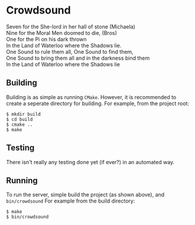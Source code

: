 # Crowdsound
Seven for the She-lord in her hall of stone (Michaela)<br />
Nine for the Moral Men doomed to die, (Bros)<br />
One for the Pi on his dark thrown<br />
In the Land of Waterloo where the Shadows lie.<br />
One Sound to rule them all, One Sound to find them,<br />
One Sound to bring them all and in the darkness bind them<br />
In the Land of Waterloo where the Shadows lie

## Building
Building is as simple as running `CMake`. However, it is recommended
to create a seperate directory for building. For example, from the project root:

```
$ mkdir build
$ cd build
$ cmake ..
$ make
```

## Testing
There isn't really any testing done yet (if ever?) in an automated way.

## Running
To run the server, simple build the project (as shown above), and `bin/crowdsound`
For example from the build directory:

```
$ make
$ bin/crowdsound
```

